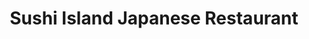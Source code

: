---
layout: place
title: "Sushi Island Japanese Restaurant"
permalink: /oregon/eugene/sushi-island-japanese-restaurant.html
stateAbbr: OR
stateName: Oregon
cityName: Eugene
place_id: ChIJu-KaFz8ewVQRWj4obSC55oA
photos:
  - name: >-
      places/ChIJu-KaFz8ewVQRWj4obSC55oA/photos/AeeoHcLJecOqLXdkzFGBkRWPSuI5jmf2R2D06qIFY20O_KKZVy6NDMA1r0KLNCiKgoJlMjyhAezWRP-0F7P1YD-r5SFoN1G-QFPnPIS9i674_Wt3Fci0Hkz0oeXoKzcAw-udc3NRyJR2mCc_OavVvCsj_gmVehmqS6S778RZ4XVKzsyU__5ToZ2bnSyDYyiwu3ls1WLzCql7DF5RTl2rg9LP2KJ69BBLoAi2Cpi99KvJA8XoS1dGbIJUmtneCLqqQLk8OjHBkzofaFQskoqtzsnHGrCUv6Mhg1KjP30BwQqIpXgpHg
    widthPx: 3024
    heightPx: 4032
    authorAttributions:
      - displayName: Sushi Island Japanese Restaurant
        uri: https://maps.google.com/maps/contrib/116894577694969945887
        photoUri: >-
          https://lh3.googleusercontent.com/a-/ALV-UjW7GNM_x4wHT3gVRBNKxboU05oYOx53eG6TOUKqfmHb7gB3cAA=s100-p-k-no-mo
    flagContentUri: >-
      https://www.google.com/local/imagery/report/?cb_client=maps_api_places.places_api&image_key=!1e10!2sAF1QipO_D4_0FzyV6vgVDNumbnkQeRJ-PCty76QakVxn&hl=en-US
    googleMapsUri: >-
      https://www.google.com/maps/place//data=!3m4!1e2!3m2!1sAF1QipO_D4_0FzyV6vgVDNumbnkQeRJ-PCty76QakVxn!2e10!4m2!3m1!1s0x54c11e3f179ae2bb:0x80e6b9206d283e5a
  - name: >-
      places/ChIJu-KaFz8ewVQRWj4obSC55oA/photos/AeeoHcLUsvwCkewKzOF3e5K7r1Y-Lhf0VjG11PU8W-AX0wl-NvpsJfImJQgjqG3NVXJU5BY5d8oDG_92ExyU1-fMgnIU7PFg3oIzY9HGEG244CpZ5b2ujNR1o9TysX7Bzwid4DF524i2nUM-GBFXc9T1NTqdRHtwAHmQdok9XASJRdEq4dAFA_D-_TqX_ynwvUPu1Cxxi0JoLetKtjvOZ1YyoOlAtJneJ6UfRiQOr3TFd9LmYZrGXjLP0_aoMQfZftQ2CcsKs_it3e2alne7L2r5IEH-pF7uqA1qfLrYmj5UMmmkyw
    widthPx: 4656
    heightPx: 2445
    authorAttributions:
      - displayName: Sushi Island Japanese Restaurant
        uri: https://maps.google.com/maps/contrib/116894577694969945887
        photoUri: >-
          https://lh3.googleusercontent.com/a-/ALV-UjW7GNM_x4wHT3gVRBNKxboU05oYOx53eG6TOUKqfmHb7gB3cAA=s100-p-k-no-mo
    flagContentUri: >-
      https://www.google.com/local/imagery/report/?cb_client=maps_api_places.places_api&image_key=!1e10!2sAF1QipPu8_vc2-ZVVbaVUJHNNLweqpRz_BM1cR-U0nsZ&hl=en-US
    googleMapsUri: >-
      https://www.google.com/maps/place//data=!3m4!1e2!3m2!1sAF1QipPu8_vc2-ZVVbaVUJHNNLweqpRz_BM1cR-U0nsZ!2e10!4m2!3m1!1s0x54c11e3f179ae2bb:0x80e6b9206d283e5a
  - name: >-
      places/ChIJu-KaFz8ewVQRWj4obSC55oA/photos/AeeoHcISCmrr1DWGZUsmFPwltDDvGAyy5AwE6-MIXAxe4KUefo42atFhd2i7lwS6RG--P_oRVZYHlWtUTsQ4JHmgeBhFekY1jtOXszIeSCujpMCtnZ6VubEpeA0j2KaJrreTqaWTPUSDRHWtFtGQjklPiHTZRQsJFjv6UR7NcEcj_JfNpdhRuhIM4b_870saRmoKzAo8_aSgn-I5g5GQPM_z02iwHt8X-LvkGjzkk4anThhzgwM9eEBUBlGvnFDeuCJLM_B81c1Z98bcVlsmXnvRZGGLhEx8Nfcu5eIzYa67BCWs9-C6RElGyLIZI9A-_YI-B0vKgSvW0shgXUfXv7N8CeH-bnlV6HNU6gLFwse29d4H9SiwwA8qwS1WlEWZfUCTE5T3sHmhavN2HdAoeakjntHRJhh33tK1Pd3Qpc4qE1K9qg
    widthPx: 1743
    heightPx: 1974
    authorAttributions:
      - displayName: dOnnabud
        uri: https://maps.google.com/maps/contrib/110384086697219694903
        photoUri: >-
          https://lh3.googleusercontent.com/a-/ALV-UjWqFLEbqdmiZLA5tBqAiDkdDMMvPTvs4l3sYN2n9xZDtw7gGRrd=s100-p-k-no-mo
    flagContentUri: >-
      https://www.google.com/local/imagery/report/?cb_client=maps_api_places.places_api&image_key=!1e10!2sCIHM0ogKEICAgICj9-TnGQ&hl=en-US
    googleMapsUri: >-
      https://www.google.com/maps/place//data=!3m4!1e2!3m2!1sCIHM0ogKEICAgICj9-TnGQ!2e10!4m2!3m1!1s0x54c11e3f179ae2bb:0x80e6b9206d283e5a
  - name: >-
      places/ChIJu-KaFz8ewVQRWj4obSC55oA/photos/AeeoHcKN7er3bDbKkDrXsKPx5aUf6B8B5ovOcENmytTS3cXqKezxVGcFxCNpJzOUbTFrb5pFfTaEy8t1az7p9W7Y6tZ12zT22RSl82yn3sxNWkt4zLiGd9Lrxta8eKLHZmqiDd9sCPMrh8Zw0AMFkeOM1WeD44R281emGrt3T98D6sZKebVrJtdjkM2HE-_lAWDRE3apv8v3ojMOIgTlSZbhprFKl77arDi6UaPFY29AkZWfuVTZunw0rTaITPsTS9BFeBIK-t385_gk2F07gL7BZSHTaGW91dwFyRpxx-qHE4wT3Q
    widthPx: 4032
    heightPx: 3024
    authorAttributions:
      - displayName: Sushi Island Japanese Restaurant
        uri: https://maps.google.com/maps/contrib/116894577694969945887
        photoUri: >-
          https://lh3.googleusercontent.com/a-/ALV-UjW7GNM_x4wHT3gVRBNKxboU05oYOx53eG6TOUKqfmHb7gB3cAA=s100-p-k-no-mo
    flagContentUri: >-
      https://www.google.com/local/imagery/report/?cb_client=maps_api_places.places_api&image_key=!1e10!2sAF1QipPgtTwMByb3iJuJb6usB92EtEhGKxN1Ud9fGmJy&hl=en-US
    googleMapsUri: >-
      https://www.google.com/maps/place//data=!3m4!1e2!3m2!1sAF1QipPgtTwMByb3iJuJb6usB92EtEhGKxN1Ud9fGmJy!2e10!4m2!3m1!1s0x54c11e3f179ae2bb:0x80e6b9206d283e5a
  - name: >-
      places/ChIJu-KaFz8ewVQRWj4obSC55oA/photos/AeeoHcLv6uKENenhhXvSXsHXkakOLacbQZC_T0p3dVJYtWCkbv_jqQgyYI34NWD1nLjwapTsEa5GE-vhTy57nuExxv7xkVgOLuyujNgJxdaLyFZtTekIGIo-LEMdWpQYv0Opc0tZ7bcV-gKxTzxL74rvlOXBMR4qhwHGHBovR-RMgcD0c13CLHmtYxiMefH1NK22K7qlehHhWG5o9s5W7w7VDOjcuijY_4B-xFnSsNuAFZhGIo1p2PrgLrcKCP4ihlnkJCqH6_xYccPHisRmpS_rhPH4lHtfBQyqAi9VpCn4bCHSPuUOJ-Ui_GELi_oGgq-J8H26AfdR_CVFkwLXfciGdqem2kOb4XJ34H5QI_UqtNYPD070pcKJeCA0uxrLGTTeBqd6h6NKic-mJED7J6ZLrB6kopi4lM_jEsnsZnFUoKA8E778
    widthPx: 4032
    heightPx: 3024
    authorAttributions:
      - displayName: dOnnabud
        uri: https://maps.google.com/maps/contrib/110384086697219694903
        photoUri: >-
          https://lh3.googleusercontent.com/a-/ALV-UjWqFLEbqdmiZLA5tBqAiDkdDMMvPTvs4l3sYN2n9xZDtw7gGRrd=s100-p-k-no-mo
    flagContentUri: >-
      https://www.google.com/local/imagery/report/?cb_client=maps_api_places.places_api&image_key=!1e10!2sCIHM0ogKEICAgIDeofiGnwE&hl=en-US
    googleMapsUri: >-
      https://www.google.com/maps/place//data=!3m4!1e2!3m2!1sCIHM0ogKEICAgIDeofiGnwE!2e10!4m2!3m1!1s0x54c11e3f179ae2bb:0x80e6b9206d283e5a
  - name: >-
      places/ChIJu-KaFz8ewVQRWj4obSC55oA/photos/AeeoHcJway4DyYecjvlUgBCoIeaW26O4KA9pSDbIfo4gJHkcw7_mQ4RJRVGV4LSRGXhfbyBKgTm7DumVrAe_BXmDrLAdVC4TwwvqujnVmFGxyisXAOVQQswvR-UhMtFvZLPg641TGwknYOwYUrXCtTWQaewdsncgjNdK6FaPSBLl4xQDPA6Rg2fS7sga-GUfRlp8tkvRz80nj4WywNnmEBHeEfkyk2FTrWWLMgXh6u5fZXfaxjdoNvrkWIYHUqX4ylQrMDIUuQwAEZg8AxnjlTs9qUi3IhTPc3Y7Qq5OUgPmLkrl5x5cH6_zdFmgBypWSOaomrrX5i6GhEtNijR8j_lAixP1C3rzWmUfNiP2VHMiK8q78Gi9V-Yjb7_PppIeLZLIrsBYY4ul4Hh4rHV63Aa5XLLt1LuEYEley_xwncTl_xsbPg
    widthPx: 3000
    heightPx: 4000
    authorAttributions:
      - displayName: Jess Fan
        uri: https://maps.google.com/maps/contrib/105625177757757642676
        photoUri: >-
          https://lh3.googleusercontent.com/a-/ALV-UjWMPKO7-7LFweWFN6setM4W3aECvTApno1tXYfmg04qkyyzeGw=s100-p-k-no-mo
    flagContentUri: >-
      https://www.google.com/local/imagery/report/?cb_client=maps_api_places.places_api&image_key=!1e10!2sCIHM0ogKEICAgMCQjtHeag&hl=en-US
    googleMapsUri: >-
      https://www.google.com/maps/place//data=!3m4!1e2!3m2!1sCIHM0ogKEICAgMCQjtHeag!2e10!4m2!3m1!1s0x54c11e3f179ae2bb:0x80e6b9206d283e5a
  - name: >-
      places/ChIJu-KaFz8ewVQRWj4obSC55oA/photos/AeeoHcKTlPSFNdBIevGQshgh33pDZ8TF4KFM_C3IFVj2XOpvW3pX5jHjKYUp1dx39ibmQOnC5k6HjDJthEO5mGzsZfRMHDxJfhDHSrJpa7Y2SeATkyfWWOzoDlgiEz_KY6ngF1YoiMtel4JIhLuJr-ZylcIwwuS-KPJ80-h6nk9fxqjWMhj_g5ouqrXMtRAqAsr3hribTxd8DlTW3bvxuHoOKAj-6L8GB6SEzFlx6wnavUT28K5eEan1Sf1M-tePdnVtWLdvE0F47v6ZUmKnZCUHlzxCcWZafkduyp2zjzbk9jJKpXTJcwvkN9v3uVNLwj9-IF6s0lrj26I1jmOpDVNymNKUvrYNi_Hrus7kyIFQCmwa2L81AsbdJM-FzygyxxiASqhvk9EZurASSWlaW6lf4lRv6GhEzdaTeJLSY-gGj1XZIKdy
    widthPx: 4000
    heightPx: 3000
    authorAttributions:
      - displayName: Kseniia Samoilova
        uri: https://maps.google.com/maps/contrib/104148474414936076018
        photoUri: >-
          https://lh3.googleusercontent.com/a-/ALV-UjXVOa9SY-Ro_4Ph2gOItnUJH7AMLh4TXKCMRqOcrLR-dCCqgMI=s100-p-k-no-mo
    flagContentUri: >-
      https://www.google.com/local/imagery/report/?cb_client=maps_api_places.places_api&image_key=!1e10!2sCIHM0ogKEICAgICzv9KlygE&hl=en-US
    googleMapsUri: >-
      https://www.google.com/maps/place//data=!3m4!1e2!3m2!1sCIHM0ogKEICAgICzv9KlygE!2e10!4m2!3m1!1s0x54c11e3f179ae2bb:0x80e6b9206d283e5a
  - name: >-
      places/ChIJu-KaFz8ewVQRWj4obSC55oA/photos/AeeoHcKWqa_RAQk20lfQIXb6ECwEqVYEB_T7hY7ojR12ZgQGOtXFY_me3Jm0yHIfpNtAMw4W8UhCv-aqxeNcC-AgXCtCAbZBX_XI9t8Nou_qtfn5DISkYCbEYxMXe9S8urKKA4Gpw2tYZrEAMIdvySSQyt5-c5HELcUNOuJFjIugigckEtWhirgQnFjaBgLoJxCg_LmV-H0vTJdhepFOPIH-ZghZEtd0LJxovzEXGL4eehs40Y1dWWmb9DGv68HlKXUROd24aBern5UrganIh8qCD8xrNLUltxQMfAEcZ8hmyOIpU5fm6DL8GK_c4U3YkMz5acNzvv1V2DArSzMhlQL5XTMyXqHPRiL0fKKG41xCe5lMU2g6dFNN2HkCXAKIxmj-93LK0EXAQPH-ED-_myex6Qne-G9RM8hTZPZXCf4cYejAuA
    widthPx: 3024
    heightPx: 4032
    authorAttributions:
      - displayName: Kai Dwd
        uri: https://maps.google.com/maps/contrib/109334135779725075329
        photoUri: >-
          https://lh3.googleusercontent.com/a-/ALV-UjUD9T-AJCe55WAcirrc2ysnyVt7GukLNal7VOvkYyWakZMDLUyz=s100-p-k-no-mo
    flagContentUri: >-
      https://www.google.com/local/imagery/report/?cb_client=maps_api_places.places_api&image_key=!1e10!2sCIHM0ogKEICAgIDbxYb_Tg&hl=en-US
    googleMapsUri: >-
      https://www.google.com/maps/place//data=!3m4!1e2!3m2!1sCIHM0ogKEICAgIDbxYb_Tg!2e10!4m2!3m1!1s0x54c11e3f179ae2bb:0x80e6b9206d283e5a
  - name: >-
      places/ChIJu-KaFz8ewVQRWj4obSC55oA/photos/AeeoHcIeSmzDJVXLxJk0U5f8nyCeCX0ykF3OuQ1hBja1oGNBCiQKZbtgCM9OqLsbnUgo045pWlYIevs-qAm_VzTsUnaSNWuTcDTOzCw9aGWIfwGNhROYYYnE097sPX-aUCUu97Bj0ixmdOGQ_tnfgPA0BF6Esz_QkC_w7zpoHelEMNd52SX8BGlKL_8HFJQ_jwIEt-6MWcmkrK1_9Fuc5ACDTSrIU1gz9tz8rXA2C20VEmds5OV3jTB0lpfo42l_nPuflA4kKQ6slAqTj00iiq9gSzueiL59izkuf8Uplm5PG3viof3Aor4U8Ao1FgPPTj9zrzqgQI6o1QgaTVUXRhxuHff82Yu89oDtAu3oKlqcvOozyFMMwlHb9TEfcGkHJhN8m2O9FbroD0tXyzgxOXbhDo-JLOjcMSa9v3PlWYdigGguHQ
    widthPx: 4032
    heightPx: 2268
    authorAttributions:
      - displayName: Gala Q
        uri: https://maps.google.com/maps/contrib/113870321487086138460
        photoUri: >-
          https://lh3.googleusercontent.com/a-/ALV-UjWMxd-Kj_auaINpr2-EzOAd0j_8EdaQ_6KTa10IVIk-NyE_LasV=s100-p-k-no-mo
    flagContentUri: >-
      https://www.google.com/local/imagery/report/?cb_client=maps_api_places.places_api&image_key=!1e10!2sCIHM0ogKEICAgIC4nqCYfg&hl=en-US
    googleMapsUri: >-
      https://www.google.com/maps/place//data=!3m4!1e2!3m2!1sCIHM0ogKEICAgIC4nqCYfg!2e10!4m2!3m1!1s0x54c11e3f179ae2bb:0x80e6b9206d283e5a
  - name: >-
      places/ChIJu-KaFz8ewVQRWj4obSC55oA/photos/AeeoHcI5uuWpo_fBNlyxUxI9KToRmIA_qDvT9FruVIe-mvhf47hAtwWtyL4WIinns6Ya4dcXkAWvVuMBd1llpqaq6-3pjGM_6h-gSuDQkAoNAp8kOSSafgXULr_fVwJGYXaYXqm16fUvpirR6Qn_kMLrUy0lptcg1r_Gwh31gs2s_cIVhUozGvQDUYcs7sfTR_KI4O0uO_xcivFeC6Sqpo-7YMaunYn-CkIfQzACpHvleL4ay44vtdtrq4AhG2ElmGbq-mcqw6MT8EL1hopPvZt9YdJW0I_QMvl0cG3JNOijn4LKLiOSZNBF_6gIZGeqGDGHhaSWJ_Y0infIVvcpFp2-AiMv9fcD_DMulJ9eTOEH95Of6V0--C-VaDQf9xIZ4XJBoLZgmdlu_XenjoTV9WNf-5yOdFjn1qmPa01KppIOJdS1Ts5U
    widthPx: 4032
    heightPx: 3024
    authorAttributions:
      - displayName: Damac (U. S. Traveler)
        uri: https://maps.google.com/maps/contrib/102487123949299897868
        photoUri: >-
          https://lh3.googleusercontent.com/a-/ALV-UjV3NJEHZaeilJGxM9L0MiVHurCxaB2XkJmD2Jad72rn0Gsy4zwR=s100-p-k-no-mo
    flagContentUri: >-
      https://www.google.com/local/imagery/report/?cb_client=maps_api_places.places_api&image_key=!1e10!2sCIHM0ogKEICAgICThq6axgE&hl=en-US
    googleMapsUri: >-
      https://www.google.com/maps/place//data=!3m4!1e2!3m2!1sCIHM0ogKEICAgICThq6axgE!2e10!4m2!3m1!1s0x54c11e3f179ae2bb:0x80e6b9206d283e5a
address: 3215 W 11th Ave A, Eugene, OR 97402, USA
street: 3215 W 11th Ave A
city: Eugene
state: OR
zip: '97402'
country: USA
neighborhood: Western
latitude: '44.048436'
longitude: '-123.141338'
accessibility_options:
  wheelchairAccessibleParking: true
  wheelchairAccessibleEntrance: true
  wheelchairAccessibleRestroom: true
  wheelchairAccessibleSeating: true
business_status: OPERATIONAL
name: Sushi Island Japanese Restaurant
google_maps_links:
  directionsUri: >-
    https://www.google.com/maps/dir//''/data=!4m7!4m6!1m1!4e2!1m2!1m1!1s0x54c11e3f179ae2bb:0x80e6b9206d283e5a!3e0
  placeUri: https://maps.google.com/?cid=9288314830419672666
  writeAReviewUri: >-
    https://www.google.com/maps/place//data=!4m3!3m2!1s0x54c11e3f179ae2bb:0x80e6b9206d283e5a!12e1
  reviewsUri: >-
    https://www.google.com/maps/place//data=!4m4!3m3!1s0x54c11e3f179ae2bb:0x80e6b9206d283e5a!9m1!1b1
  photosUri: >-
    https://www.google.com/maps/place//data=!4m3!3m2!1s0x54c11e3f179ae2bb:0x80e6b9206d283e5a!10e5
primary_type: Sushi Restaurant
opening_hours:
  regular: null
  current: null
secondary_opening_hours:
  regular:
    weekdayDescriptions: null
    type: null
  current:
    weekdayDescriptions: null
    type: null
phone: (541) 345-6969
price_level: PRICE_LEVEL_INEXPENSIVE
price_range: $10 &ndash; $20
rating: '4.3'
rating_count: 1102
website: https://pos.chowbus.com/online-ordering/store/15424
description: null
reviews: null
parking_options: null
payment_options: null
allow_dogs: null
curbside_pickup: null
delivery: null
dine_in: null
good_for_children: null
good_for_groups: null
good_for_sports: null
live_music: null
menu_for_children: null
outdoor_seating: null
reservable: null
restroom: null
serves_beer: null
serves_breakfast: null
serves_brunch: null
serves_cocktails: null
serves_coffee: null
serves_dinner: null
serves_dessert: null
serves_lunch: null
serves_vegetarian_food: null
serves_wine: null
takeout: null

---